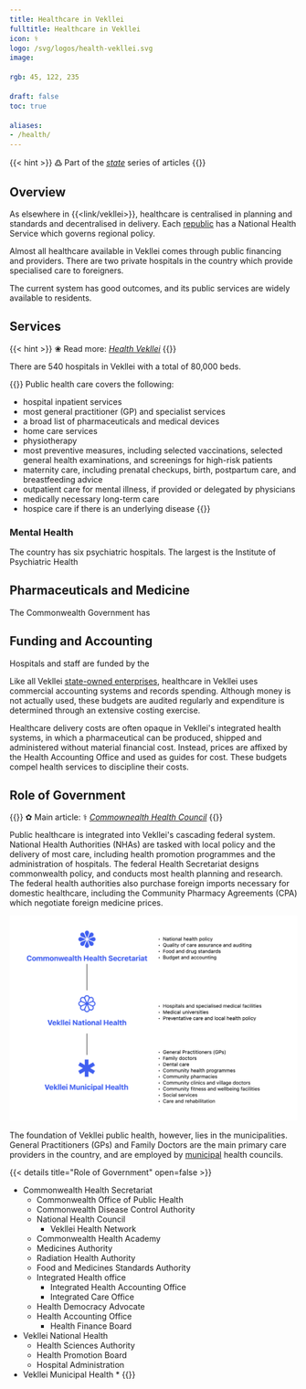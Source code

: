 ```yaml
---
title: Healthcare in Vekllei
fulltitle: Healthcare in Vekllei
icon: ⚕️
logo: /svg/logos/health-vekllei.svg
image:

rgb: 45, 122, 235

draft: false
toc: true

aliases:
- /health/
---
```

{{< hint >}}
߷ Part of the *[state](/state/)* series of articles
{{</hint>}}

## Overview

As elsewhere in {{<link/vekllei>}}, healthcare is centralised in planning and standards and decentralised in delivery. Each [republic](/constituents/) has a National Health Service which governs regional policy.

Almost all healthcare available in Vekllei comes through public financing and providers. There are two private hospitals in the country which provide specialised care to foreigners.

The current system has good outcomes, and its public services are widely available to residents.

## Services

{{< hint >}}
❀ Read more: *[Health Vekllei](/stories/health/)*
{{</hint>}}

There are 540 hospitals in Vekllei with a total of 80,000 beds.

{{<hint panel>}}
Public health care covers the following:

* hospital inpatient services
* most general practitioner (GP) and specialist services
* a broad list of pharmaceuticals and medical devices
* home care services
* physiotherapy
* most preventive measures, including selected vaccinations, selected general health examinations, and screenings for high-risk patients
* maternity care, including prenatal checkups, birth, postpartum care, and breastfeeding advice
* outpatient care for mental illness, if provided or delegated by physicians
* medically necessary long-term care
* hospice care if there is an underlying disease
{{</hint>}}

### Mental Health

The country has six psychiatric hospitals. The largest is the Institute of Psychiatric Health

## Pharmaceuticals and Medicine

The Commonwealth Government has

## Funding and Accounting

Hospitals and staff are funded by the

Like all Vekllei [state-owned enterprises](/assets/), healthcare in Vekllei uses commercial accounting systems and records spending. Although money is not actually used, these budgets are audited regularly and expenditure is determined through an extensive costing exercise.

Healthcare delivery costs are often opaque in Vekllei's integrated health systems, in which a pharmaceutical can be produced, shipped and administered without material financial cost. Instead, prices are affixed by the Health Accounting Office and used as guides for cost. These budgets compel health services to discipline their costs.

## Role of Government

{{<hint>}}
✿ Main article: <span class="smallicon">⚕️</span> *[Commownealth Health Council](/helsec/)*
{{</hint>}}

Public healthcare is integrated into Vekllei's cascading federal system. National Health Authorities (NHAs) are tasked with local policy and the delivery of most care, including health promotion programmes and the administration of hospitals. The federal Health Secretariat designs commonwealth policy, and conducts most health planning and research. The federal health authorities also purchase foreign imports necessary for domestic healthcare, including the Community Pharmacy Agreements (CPA) which negotiate foreign medicine prices.

![Diagram of public health organisation](/svg/diagrams/health.png/ "Diagram of the organisation of public health in Vekllei and its structure")

The foundation of Vekllei public health, however, lies in the municipalities. General Practitioners (GPs) and Family Doctors are the main primary care providers in the country, and are employed by [municipal](/polis/) health councils.


{{< details title="Role of Government" open=false >}}
* Commonwealth Health Secretariat
	* Commonwealth Office of Public Health
	* Commonwealth Disease Control Authority
	* National Health Council
		* Vekllei Health Network
	* Commonwealth Health Academy
	* Medicines Authority
	* Radiation Health Authority
	* Food and Medicines Standards Authority
	* Integrated Health office
		* Integrated Health Accounting Office
		* Integrated Care Office
	* Health Democracy Advocate
	* Health Accounting Office
		* Health Finance Board
* Vekllei National Health
	* Health Sciences Authority
	* Health Promotion Board
	* Hospital Administration
* Vekllei Municipal Health
	*
{{</details>}}
